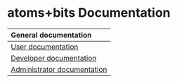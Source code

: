 # atoms+bits Documentation

| General documentation |
| :----- |
| [User documentation](user#readme) |
| [Developer documentation](development#readme) |
| [Administrator documentation](deploy#readme) |
